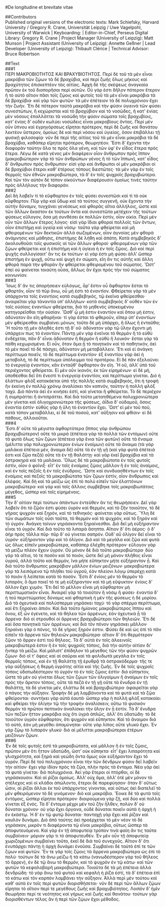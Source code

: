#De longitudine et brevitate vitae  

##Contributors  
Published original versions of the electronic texts: Mark Schiefsky, Harvard University / Gregory R. Crane, Universität Leipzig / Uwe Vagelpohl, University of Warwick | Keyboarding:  | Editor-in-Chief, Perseus Digital Library: Gregory R. Crane | Project Manager (University of Leipzig): Matt Munson | Project Assistant (University of Leipzig): Annette Geßner | Lead Developer (University of Leipzig): Thibault Clérice | Technical Advisor: Bruce Robertson  

##Text  
###1  
ΠΕΡΙ ΜΑΚΡΟΒΙΟΤΗΤΟΣ ΚΑΙ ΒΡΑΧΥΒΙΟΤΗΤΟΣ. Περὶ δὲ τοῦ τὰ μὲν εἶναι μακρόβια τῶν ζῴων τὰ δὲ βραχύβια, καὶ περὶ ζωῆς ὅλως μήκους καὶ βραχύτητος ἐπισκεπτέον τὰς αἰτίας. Ἀρχὴ δὲ τῆς σκέψεως ἀναγκαία πρῶτον ἐκ τοῦ διαπορῆσαι περὶ αὐτῶν. Οὐ γάρ ἐστι δῆλον πότερον ἕτερον ἢ τὸ αὐτὸ αἴτιον πᾶσι τοῖς ζῴοις καὶ φυτοῖς τοῦ τὰ μὲν εἶναι μακρόβια τὰ δὲ βραχύβια· καὶ γὰρ τῶν φυτῶν· τὰ μὲν ἐπέτειον τὰ δὲ πολυχρόνιον ἔχει τὴν ζωήν. Ἔτι δὲ πότερον ταὐτὰ μακρόβια καὶ τὴν φύσιν ὑγιεινὰ τῶν φύσει συνεστώτων, ἢ κεχώρισται καὶ τὸ βραχύβιον καὶ τὸ νοσῶδες, ἢ κατ’ ἐνίας μὲν νόσους ἐπαλλάττει τὰ νοσώδη τὴν φύσιν σώματα τοῖς βραχυβίοις, κατ’ ἐνίας δ’ οὐδὲν κωλύει νοσώδεις εἶναι μακροβίους ὄντας. Περὶ μὲν οὖν ὕπνου καὶ ἐγρηγόρσεως εἴρηται πρότερον, περὶ δὲ ζωῆς καὶ θανάτου λεκτέον ὕστερον, ὁμοίως δὲ καὶ περὶ νόσου καὶ ὑγιείας, ὅσον ἐπιβάλλει τῇ φυσικῇ φιλοσοφίᾳ· νῦν δὲ περὶ τῆς αἰτίας τοῦ τὰ μὲν εἶναι μακρόβια τὰ δὲ βραχύβια, καθάπερ εἴρηται πρότερον, θεωρητέον. Ἔστι δ’ ἔχοντα τὴν διαφορὰν ταύτην ὅλα τε πρὸς ὅλα γένη, καὶ τῶν ὑφ’ ἓν εἶδος ἕτερα πρὸς ἕτερα. Λέγω δὲ κατὰ γένος μὲν διαφέρειν οἷον ἄνθρωπον πρὸς ἵππον (μακροβιώτερον γὰρ τὸ τῶν ἀνθρώπων γένος ἢ τὸ τῶν ἵππων), κατ’ εἶδος δ’ ἄνθρωπον πρὸς ἄνθρωπον· εἰσὶ γὰρ καὶ ἄνθρωποι οἱ μὲν μακρόβιοι οἱ δὲ βραχύβιοι ἕτεροι καθ’ ἑτέρους τόπους διεστῶτες· τὰ μὲν γὰρ ἐν τοῖς θερμοῖς τῶν ἐθνῶν μακροβιώτερα, τὰ δ’ ἐν τοῖς ψυχροῖς βραχυβιώτερα. Καὶ τῶν τὸν αὐτὸν δὲ τόπον οἰκούντων διαφέρουσιν ὁμοίως τινὲς ταύτην πρὸς ἀλλήλους τὴν διαφοράν.  
###2  
Δεῖ δὴ λαβεῖν τί τὸ εὔφθαρτον ἐν τοῖς φύσει συνεστῶσι καὶ τί τὸ οὐκ εὔφθαρτον. Πῦρ γὰρ καὶ ὕδωρ καὶ τὰ τούτοις συγγενῆ, οὐκ ἔχοντα τὴν αὐτὴν δύναμιν, τυγχάνει γενέσεως καὶ φθορᾶς αἴτια ἀλλήλοις, ὥστε καὶ τῶν ἄλλων ἕκαστον ἐκ τούτων ὄντα καὶ συνεστῶτα μετέχειν τῆς τούτων φύσεως εὔλογον, ὅσα μὴ συνθέσει ἐκ πολλῶν ἐστίν, οἷον οἰκία. Περὶ μὲν οὖν τῶν ἄλλων ἕτερος λόγος· εἰσὶ γὰρ ἴδιαι φθοραὶ πολλοῖς τῶν ὄντων, οἷον ἐπιστήμῃ καὶ ὑγιείᾳ καὶ νόσῳ· ταῦτα γὰρ φθείρεται καὶ μὴ φθειρομένων τῶν δεκτικῶν ἀλλὰ σωζομένων, οἷον ἀγνοίας μὲν φθορὰ ἀνάμνησις καὶ μάθησις, ἐπιστήμης δὲ λήθη καὶ ἀπάτη. Κατὰ σημβεβηκὸς δ’ ἀκολουθοῦσι τοῖς φυσικοῖς αἱ τῶν ἄλλων φθοραί· φθειρομένων γὰρ τῶν ζῴων φθείρεται καὶ ἡ ἐπιστήμη καὶ ἡ ὑγίεια ἡ ἐν τοῖς ζῴοις. Διὸ καὶ περὶ ψυχῆς συλλογίσαιτ’ ἄν τις ἐκ τούτων· εἰ γάρ ἐστι μὴ φύσει ἀλλ’ ὥσπερ ἐπιστήμη ἐν ψυχῇ, οὕτω καὶ ψυχὴ ἐν σώματι, εἴη ἄν τις αὐτῆς καὶ ἄλλη φθορὰ παρὰ τὴν φθορὰν ἣν φθείρεται φθειρομένου τοῦ σώματος. Ὥστ’ ἐπεὶ οὐ φαίνεται τοιαύτη οὖσα, ἄλλως ἂν ἔχοι πρὸς τὴν τοῦ σώματος κοινωνίαν.  
###3  
Ἴσως δ’ ἄν τις ἀπορήσειεν εὐλόγως, ἆρ’ ἔστιν οὖ ἄφθαρτον ἔσται τὸ φθαρτόν, οἷον τὸ πῦρ ἄνω, οὗ μή ἐστι τὸ ἐναντίον. Φθείρεται γὰρ τὰ μὲν ὑπάρχοντα τοῖς ἐναντίοις κατὰ συμβεβηκός, τῷ ἐκεῖνα φθείρεσθαι· ἀναιρεῖται γὰρ τἀναντία ὑπ’ ἀλλήλων· κατὰ συμβεβηκὸς δ’ οὐθὲν τῶν ἐν ταῖς οὐσίαις ἐναντίων φθείρεται, διὰ τὸ μηθενὸς ὑποκειμένου κατηγορεῖσθαι τὴν οὐσίαν. Ὥσθ’ ᾧ μή ἐστιν ἐναντίον καὶ ὅπου μή ἐστιν, ἀδύνατον ἂν εἴη φθαρῆναι· τί γὰρ ἔσται τὸ φθεροῦν, εἴπερ ὑπ’ ἐναντίων μὲν φθείρεσθαι συμβαίνει μόνων, τοῦτο δὲ μὴ ὑπάρχει, ἢ ὅλως ἢ ἐνταῦθα; Ἢ τοῦτο τῇ μὲν ἀληθές ἐστι τῇ δ’ οὔ· ἀδύνατον γὰρ τῷ ὕλην ἔχοντι μὴ ὑπάρχειν πως τὸ ἐναντίον. Πάντῃ μὲν γὰρ ἐνεῖναι τὸ θερμὸν ἢ τὸ εὐθὺ ἐνδέχεται, πᾶν δ’ εἶναι ἀδύνατον ἢ θερμὸν ἢ εὐθὺ ἢ λευκόν· ἔσται γὰρ τὰ πάθη κεχωρισμένα. Εἰ οὖν, ὅταν ἅμα ᾖ τὸ ποιητικὸν καὶ τὸ παθητικόν, ἀεὶ τὸ μὲν ποιεῖ τὸ δὲ πάσχει, ἀδύνατον μὴ μεταβάλλειν. Ἔτι καὶ εἰ ἀνάγκη περίττωμα ποιεῖν, τὸ δὲ περίττωμα ἐναντίον· ἐξ ἐναντίου γὰρ ἀεὶ ἡ μεταβολή, τὸ δὲ περίττωμα ὑπόλειμμα τοῦ προτέρου. Εἰ δὲ πᾶν ἐξελαύνει τὸ ἐνεργείᾳ ἐναντίον, κἂν ἐνταῦθ’ ἄφθαρτον ἂν εἴη. Ἢ οὔ, ἀλλ’ ὑπὸ τοῦ περιέχοντος φθείρεται. Εἰ μὲν οὖν ἱκανόν, ἐκ τῶν εἰρημένων· εἰ δὲ μή, ὑποθέσθαι δεῖ ὅτι ἔνεστί τι ἐνεργείᾳ ἐναντίον, καὶ περίττωμα γίνεται. Διὸ ἡ ἐλάττων φλὸξ κατακάεται ὑπὸ τῆς πολλῆς κατὰ συμβεβηκός, ὅτι ἡ τροφὴ ἣν ἐκείνη ἐν πολλῷ χρόνῳ ἀναλίσκει τὸν καπνόν, ταύτην ἡ πολλὴ φλὸξ ταχύ. Διὸ πάντα ἀεὶ ἐν κινήσει ἐστί, καὶ γίνεται ἢ φθείρεται. Τὸ δὲ περιέχον ἢ συμπράττει ἢ ἀντιπράττει. Καὶ διὰ τοῦτο μετατιθέμενα πολυχρονιώτερα μὲν γίνεται καὶ ὀλιγοχρονιώτερα τῆς φύσεως, ἀΐδια δ’ οὐδαμοῦ, ὅσοις ἐναντία ἐστίν· εὐθὺς γὰρ ἡ ὕλη τὸ ἐναντίον ἔχει. Ὥστ’ εἰ μὲν τοῦ ποῦ, κατὰ τόπον μεταβάλλει, εἰ δὲ τοῦ ποσοῦ, κατ’ αὔξησιν καὶ φθίσιν· εἰ δὲ πάθους, ἀλλοιοῦται.  
###4  
Ἔστι δ’ οὔτε τὰ μέγιστα ἀφθαρτότερα (ἵππος γὰρ ἀνθρώπου βραχυβιώτερον) οὔτε τὰ μικρά (ἐπέτεια γὰρ τὰ πολλὰ τῶν ἐντόμων) οὔτε τὰ φυτὰ ὅλως τῶν ζῴων (ἐπέτεια γὰρ ἔνια τῶν φυτῶν) οὔτε τὰ ἔναιμα (μέλιττα γὰρ πολυχρονιώτερον ἐνίων ἐναίμων) οὔτε τὰ ἄναιμα (τὰ γὰρ μαλάκια ἐπέτεια μέν, ἄναιμα δέ) οὔτε τὰ ἐν τῇ γῇ (καὶ γὰρ φυτὰ ἐπέτειά ἐστι καὶ ζῷα πεζά) οὔτε τὰ ἐν τῇ θαλάττῃ· καὶ γὰρ ἐκεῖ βραχύβια καὶ τὰ ὀστρακηρὰ καὶ τὰ μαλάκια. Ὅλως δὲ τὰ μακροβιώτατα ἐν τοῖς φυτοῖς ἐστίν, οἷον ὁ φοῖνιξ· εἶτ’ ἐν τοῖς ἐναίμοις ζῴοις μᾶλλον ἢ ἐν τοῖς ἀναίμοις, καὶ ἐν τοῖς πεζοῖς ἢ ἐν τοῖς ἐνύδροις. Ὥστε καὶ συνδυασθέντων ἐν τοῖς ἐναίμοις καὶ πεζοῖς τὰ μακροβιώτατα τῶν ζῴων ἐστίν, οἷον ἄνθρωπος καὶ ἐλέφας. Καὶ δὴ καὶ τὰ μείζω ὡς ἐπὶ τὸ πολὺ εἰπεῖν τῶν ἐλαττόνων μακροβιώτερα· καὶ γὰρ καὶ τοῖς ἄλλοις συμβέβηκε τοῖς μακροβιωτάτοις μέγεθος, ὥσπερ καὶ τοῖς εἰρημένοις.  
###5  
Τὴν δ’ αἰτίαν περὶ τούτων ἁπάντων ἐντεῦθεν ἄν τις θεωρήσειεν. Δεῖ γὰρ λαβεῖν ὅτι τὸ ζῷόν ἐστι φύσει ὑγρὸν καὶ θερμόν, καὶ τὸ ζῆν τοιοῦτον, τὸ δὲ γῆρας ψυχρὸν καὶ ξηρόν, καὶ τὸ τεθνηκός· φαίνεται γὰρ οὕτως. Ὕλη δὲ τῶν σωμάτων τοῖς οὖσι ταῦτα, τὸ θερμὸν καὶ τὸ ψυχρόν, καὶ τὸ ξηρὸν καὶ τὸ ὑγρόν. Ἀνάγκη τοίνυν γηράσκοντα ξηραίνεσθαι. Διὸ δεῖ μὴ εὐξήραντον εἶναι τὸ ὑγρόν. Καὶ διὰ τοῦτο τὰ λιπαρὰ ἄσηπτα. Αἴτιον δ’ ὅτι ἀέρος· ὁ δ’ ἀὴρ πρὸς τἆλλα πῦρ· πῦρ δ’ οὐ γίνεται σαπρόν. Οὐδ’ αὖ ὀλίγον δεῖ εἶναι τὸ ὑγρόν· εὐξήραντον γὰρ καὶ τὸ ὀλίγον. Διὸ καὶ τὰ μεγάλα καὶ ζῷα καὶ φυτὰ ὡς ὅλως εἰπεῖν μακροβιώτερα, καθάπερ ἐλέχθη πρότερον· εὔλογον γὰρ τὰ μείζω πλέον ἔχειν ὑγρόν. Οὐ μόνον δὲ διὰ τοῦτο μακροβιώτερα· δύο γὰρ τὰ αἴτια, τό τε ποσὸν καὶ τὸ ποιόν, ὥστε δεῖ μὴ μόνον πλῆθος εἶναι ὑγροῦ, ἀλλὰ τοῦτο καὶ θερμόν, ἵνα μήτε εὔπηκτον μήτε εὐξήραντον ᾖ. Καὶ διὰ τοῦτο ἄνθρωπος μακρόβιον μᾶλλον ἐνίων μειζόνων· μακροβιώτερα γὰρ τὰ λειπόμενα τῷ πλήθει τοῦ ὑγροῦ, ἐὰν πλείονι λόγῳ ὑπερέχῃ κατὰ τὸ ποιὸν ἢ λείπεται κατὰ τὸ ποσόν. Ἔστι δ’ ἐνίοις μὲν τὸ θερμὸν τὸ λιπαρόν, ὃ ἅμα ποιεῖ τό τε μὴ εὐξήραντον καὶ τὸ μὴ εὔψυκτον· ἐνίοις δ’ ἄλλον ἔχει χυμόν. Ἔτι δεῖ τὸ μέλλον εἶναι μὴ εὔφθαρτον μὴ περιττωματικὸν εἶναι. Ἀναιρεῖ γὰρ τὸ τοιοῦτον ἢ νόσῳ ἢ φύσει· ἐναντία δ’ ἡ τοῦ περιττώματος δύναμις καὶ φθαρτικὴ ἡ μὲν τῆς φύσεως ἡ δὲ μορίου. Διὸ τὰ ὀχευτικὰ καὶ πολύσπερμα γηράσκει ταχύ· τὸ γὰρ σπέρμα περίττωμα, καὶ ἔτι ξηραίνει ἀπιόν. Καὶ διὰ τοῦτο ἡμίονος μακροβιώτερος ἵππου καὶ ὄνου, ἐξ ὧν ἐγένετο, καὶ τὰ θήλεα τῶν ἀρρένων, ἐὰν ὀχευτικὰ ᾖ τὰ ἄρρενα· διὸ οἱ στρουθοὶ οἱ ἄρρενες βραχυβιώτεροι τῶν θηλειῶν. Ἔτι δὲ καὶ ὅσα πονητικὰ τῶν ἀρρένων, καὶ διὰ τὸν πόνον γηράσκει μᾶλλον· ξηραίνει γὰρ ὁ πόνος, τὸ δὲ γῆρας ξηρόν ἐστιν. Φύσει δὲ καὶ ὡς ἐπὶ τὸ πᾶν εἰπεῖν τὰ ἄρρενα τῶν θηλειῶν μακροβιώτερα· αἴτιον δ’ ὅτι θερμότερον ζῷον τὸ ἄρρεν ἐστὶ τοῦ θήλεος. Τὰ δ’ αὐτὰ ἐν τοῖς ἀλεεινοῖς μακροβιώτερά ἐστιν ἢ ἐν τοῖς ψυχροῖς τόποις, διὰ τὴν αὐτὴν αἰτίαν δι’ ἥνπερ τὰ μείζω. Καὶ μάλιστ’ ἐπίδηλον τὸ μέγεθος τῶν τὴν φύσιν ψυχρῶν ζῴων· διὸ οἵ τ’ ὄφεις καὶ αἱ σαῦραι καὶ τὰ φολιδωτὰ μεγάλα ἐν τοῖς θερμοῖς τόποις, καὶ ἐν τῇ θαλάττῃ τῇ ἐρυθρᾷ τὰ ὀστρακόδερμα· τῆς τε γὰρ αὐξήσεως ἡ θερμὴ ὑγρότης αἰτία καὶ τῆς ζωῆς. Ἐν δὲ τοῖς ψυχροῖς τόποις ὑδατωδέστερον τὸ ὑγρὸν τὸ ἐν τοῖς ζῴοις ἐστίν· διὸ εὔπηκτον, ὥστε τὰ μὲν οὐ γίνεται ὅλως τῶν ζῴων τῶν ὀλιγαίμων ἢ ἀναίμων ἐν τοῖς πρὸς τὴν ἄρκτον τόποις, οὔτε τὰ πεζὰ ἐν τῇ γῇ οὔτε τὰ ἔνυδρα ἐν τῇ θαλάττῃ, τὰ δὲ γίνεται μέν, ἐλάττω δὲ καὶ βραχυβιώτερα· ἀφαιρεῖται γὰρ ὁ πάγος τὴν αὔξησιν. Τροφὴν δὲ μὴ λαμβάνοντα καὶ τὰ φυτὰ καὶ τὰ ζῷα φθείρονται· συντήκει γὰρ αὐτὰ ἑαυτά· ὥσπερ γὰρ ἡ πολλὴ φλὸξ κατακαίει καὶ φθείρει τὴν ὀλίγην τῷ τὴν τροφὴν ἀναλίσκειν, οὕτω τὸ φυσικὸν θερμὸν τὸ πρῶτον πεπτικὸν ἀναλίσκει τὴν ὕλην ἐν ᾗ ἐστίν. Τὰ δ’ ἔνυδρα τῶν πεζῶν ἧττον μακρόβια οὐχ ὅτι ὑγρὰ ἁπλῶς, ἀλλ’ ὅτι ὑδατώδη· τὸ δὲ τοιοῦτον ὑγρὸν εὔφθαρτον, ὅτι ψυχρὸν καὶ εὔπηκτον. Καὶ τὸ ἄναιμον διὰ τὸ αὐτό, ἐὰν μὴ μεγέθει ἀπαμύνηται· οὔτε γὰρ λίπος οὔτε γλυκὺ ἔχει. Ἐν γὰρ ζῴῳ τὸ λιπαρὸν γλυκύ· διὸ αἱ μέλιτται μακροβιώτεραι ἑτέρων μειζόνων ζῴων.  
###6  
Ἐν δὲ τοῖς φυτοῖς ἐστὶ τὰ μακροβιώτατα, καὶ μᾶλλον ἢ ἐν τοῖς ζῴοις, πρῶτον μὲν ὅτι ἧττον ὑδατώδη, ὥστ’ οὐκ εὔπηκτα· εἶτ’ ἔχει λιπαρότητα καὶ γλισχρότητα, καὶ ξηρὰ καὶ γεώδη ὄντα ὅμως οὐκ εὐξήραντον ἔχει τὸ ὑγρόν. Περὶ δὲ τοῦ πολυχρόνιον εἶναι τὴν τῶν δένδρων φύσιν δεῖ λαβεῖν τὴν αἰτίαν· ἔχει γὰρ ἰδίαν πρὸς τὰ ζῷα, πλὴν πρὸς τὰ ἔντομα. Νέα γὰρ ἀεὶ τὰ φυτὰ γίνεται· διὸ πολυχρόνια. Ἀεὶ γὰρ ἕτεροι οἱ πτόρθοι, οἱ δὲ γηράσκουσιν. Καὶ αἱ ῥίζαι ὁμοίως. Ἀλλ’ οὐχ ἅμα, ἀλλ’ ὁτὲ μὲν μόνον τὸ στέλεχος καὶ οἱ κλάδοι ἀπώλοντο, ἕτεροι δὲ παρεφύησαν· ὅταν δ’ οὕτως ὦσιν, αἱ ῥίζαι ἄλλαι ἐκ τοῦ ὑπάρχοντος γίνονται, καὶ οὕτως ἀεὶ διατελεῖ τὸ μὲν φθειρόμενον τὸ δὲ γινόμενον· διὸ καὶ μακρόβια. Ἔοικε δὲ τὰ φυτὰ τοῖς ἐντόμοις, ὥσπερ εἴρηται πρότερον· διαιρούμενα γὰρ ζῇ, καὶ δύο καὶ πολλὰ γίνεται ἐξ ἑνός. Τὰ δ’ ἔντομα μέχρι μὲν τοῦ ζῆν ἦλθεν, πολὺν δ’ οὐ δύναται χρόνον· οὐ γὰρ ἔχει ὄργανα, οὐδὲ δύναται ποιεῖν αὐτὰ ἡ ἀρχὴ ἡ ἐν ἑκάστῳ. Ἡ δ’ ἐν τῷ φυτῷ δύναται· πανταχῇ γὰρ ἔχει καὶ ῥίζαν καὶ καυλὸν δυνάμει. Διὸ ἀπὸ ταύτης ἀεὶ προέρχεται τὸ μὲν νέον τὸ δὲ γηράσκον, μικρόν τι διαφέροντα τῷ εἶναι μακρόβια, οὕτως ὥσπερ τὰ ἀποφυτευόμενα. Καὶ γὰρ ἐν τῇ ἀποφυτείᾳ τρόπον τινὰ φαίη ἄν τις ταῦτα συμβαίνειν· μόριον γάρ τι τὸ ἀποφυτευθέν. Ἐν μὲν οὖν τῇ ἀποφυτείᾳ χωριζομένων συμβαίνει τοῦτο, ἐκεῖ δὲ διὰ τοῦ συνεχοῦς. Αἴτιον δ’ ὅτι ἐνυπάρχει πάντῃ ἡ ἀρχὴ δυνάμει ἐνοῦσα. Συμβαίνει δὲ ταὐτὸ ἐπί τε τῶν ζῴων καὶ φυτῶν. Ἔν τε γὰρ τοῖς ζῴοις τὰ ἄρρενα μακροβιώτερα ὡς ἐπὶ τὸ πολύ· τούτων δὲ τὰ ἄνω μείζω ἢ τὰ κάτω (νανωδέστερον γὰρ τοῦ θήλεος τὸ ἄρρεν), ἐν δὲ τῷ ἄνω τὸ θερμόν, καὶ τὸ ψυχρὸν ἐν τῷ κάτω· καὶ τῶν φυτῶν τὰ κεφαλοβαρῆ μακροβιώτερα. Τοιαῦτα δὲ τὰ μὴ ἐπέτεια ἀλλὰ δενδρώδη· τὸ γὰρ ἄνω τοῦ φυτοῦ καὶ κεφαλὴ ἡ ῥίζα ἐστί, τὰ δ’ ἐπέτεια ἐπὶ τὸ κάτω καὶ τὸν καρπὸν λαμβάνει τὴν αὔξησιν. Ἀλλὰ περὶ μὲν τούτου καὶ καθ’ αὑτὰ ἐν τοῖς περὶ φυτῶν διορισθήσεται· νῦν δὲ περὶ τῶν ἄλλων ζῴων εἴρηται τὸ αἴτιον περί τε μεγέθους ζωῆς καὶ βραχυβιότητος. Λοιπὸν δ’ ἡμῖν θεωρῆσαι περί τε νεότητος καὶ γήρως καὶ ζωῆς καὶ θανάτου· τούτων γὰρ διορισθέντων τέλος ἂν ἡ περὶ τῶν ζῴων ἔχοι μέθοδος.  
